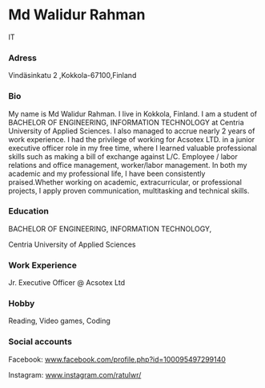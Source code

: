 # Md Walidur Rahman
IT 

### Adress 
Vindäsinkatu 2 ,Kokkola-67100,Finland

### Bio
My name is Md Walidur Rahman. I live in Kokkola, Finland. I am a student of BACHELOR OF ENGINEERING, INFORMATION TECHNOLOGY at Centria University of Applied Sciences. 
I also managed to accrue nearly 2 years of work experience. I had the privilege of working for Acsotex LTD. in a junior executive officer role in my free time, where I learned valuable professional skills such as making a bill of exchange against L/C. Employee / labor relations and office management, worker/labor management. In both my academic and my professional life, I have been consistently praised.Whether working on academic, extracurricular, or professional projects, I apply proven communication, multitasking and technical skills. 

### Education
BACHELOR OF ENGINEERING, INFORMATION TECHNOLOGY, 

Centria University of Applied Sciences

### Work Experience
Jr. Executive Officer @ Acsotex Ltd

### Hobby
Reading, Video games, Coding

### Social accounts
Facebook: www.facebook.com/profile.php?id=100095497299140

Instagram: www.instagram.com/ratulwr/

